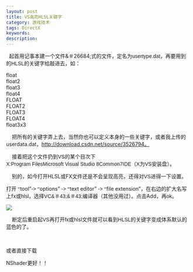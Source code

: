 ```yaml
---
layout: post
title: VS高亮HLSL关键字
category: 游戏技术
tags: DirectX
keywords: 
description: 
---
```


  起首用记事本建一个文件&＃26684;式的文件，定名为<span
style="padding-bottom:0px;margin:0px;padding-left:0px;padding-right:0px;font-family:Arial;padding-top:0px;">usertype.dat</span><span
style="padding-bottom:0px;margin:0px;padding-left:0px;padding-right:0px;font-family:宋体;padding-top:0px;">，再要用到的</span><span
style="padding-bottom:0px;margin:0px;padding-left:0px;padding-right:0px;font-family:Arial;padding-top:0px;">HLSL</span><span
style="padding-bottom:0px;margin:0px;padding-left:0px;padding-right:0px;font-family:宋体;padding-top:0px;">的关键字给敲进去，如：</span>

float\
 float2\
 float3\
 float4\
 FLOAT\
 FLOAT2\
 FLOAT3\
 FLOAT4\
 float3x3

    把所有的关键字弄上去，当然你也可以定义本身的一些关键字，或者我上传的userdata.dat，http://download.csdn.net/source/3526794。

    接着把这个文件扔到<span
style="padding-bottom:0px;margin:0px;padding-left:0px;padding-right:0px;font-family:Arial;padding-top:0px;">VS</span><span
style="padding-bottom:0px;margin:0px;padding-left:0px;padding-right:0px;font-family:宋体;padding-top:0px;">的某个目次下</span><span
style="padding-bottom:0px;margin:0px;padding-left:0px;padding-right:0px;font-family:Arial;padding-top:0px;">X:Program FilesMicrosoft Visual Studio 8Common7IDE（X</span><span
style="padding-bottom:0px;margin:0px;padding-left:0px;padding-right:0px;font-family:宋体;padding-top:0px;">为</span><span
style="padding-bottom:0px;margin:0px;padding-left:0px;padding-right:0px;font-family:Arial;padding-top:0px;">VS</span><span
style="padding-bottom:0px;margin:0px;padding-left:0px;padding-right:0px;font-family:宋体;padding-top:0px;">安装盘</span><span
style="padding-bottom:0px;margin:0px;padding-left:0px;padding-right:0px;font-family:Arial;padding-top:0px;">）</span>。

    别的，如今打开HLSL<span
style="padding-bottom:0px;margin:0px;padding-left:0px;padding-right:0px;font-family:宋体;padding-top:0px;">或</span>FX<span
style="padding-bottom:0px;margin:0px;padding-left:0px;padding-right:0px;font-family:宋体;padding-top:0px;">文件还是不会呈现高亮，还得对</span><span
style="padding-bottom:0px;margin:0px;padding-left:0px;padding-right:0px;font-family:Arial;padding-top:0px;">VS</span><span
style="padding-bottom:0px;margin:0px;padding-left:0px;padding-right:0px;font-family:宋体;padding-top:0px;">进得一下设置。</span>

打开 <span
style="padding-bottom:0px;margin:0px;padding-left:0px;padding-right:0px;font-family:'Times New Roman';padding-top:0px;">“</span>tool”<span
style="padding-bottom:0px;margin:0px;padding-left:0px;padding-right:0px;font-family:Arial;padding-top:0px;">-\> </span><span
style="padding-bottom:0px;margin:0px;padding-left:0px;padding-right:0px;font-family:'Times New Roman';padding-top:0px;">“</span>options” <span
style="padding-bottom:0px;margin:0px;padding-left:0px;padding-right:0px;font-family:Arial;padding-top:0px;">-\> </span><span
style="padding-bottom:0px;margin:0px;padding-left:0px;padding-right:0px;font-family:'Times New Roman';padding-top:0px;">“</span>text editor” <span
style="padding-bottom:0px;margin:0px;padding-left:0px;padding-right:0px;font-family:Arial;padding-top:0px;">-\> </span><span
style="padding-bottom:0px;margin:0px;padding-left:0px;padding-right:0px;font-family:'Times New Roman';padding-top:0px;">“</span>file extension”<span
style="padding-bottom:0px;margin:0px;padding-left:0px;padding-right:0px;font-family:宋体;padding-top:0px;">，在右边的扩大名写上</span>fx<span
style="padding-bottom:0px;margin:0px;padding-left:0px;padding-right:0px;font-family:宋体;padding-top:0px;">或</span><span
style="padding-bottom:0px;margin:0px;padding-left:0px;padding-right:0px;font-family:Arial;padding-top:0px;">hlsl</span>，选择<span
style="padding-bottom:0px;margin:0px;padding-left:0px;padding-right:0px;font-family:Arial;padding-top:0px;">VC&＃43;&＃43;</span><span
style="padding-bottom:0px;margin:0px;padding-left:0px;padding-right:0px;font-family:宋体;padding-top:0px;">编译器</span>（<span
style="padding-bottom:0px;margin:0px;padding-left:0px;padding-right:0px;font-family:宋体;padding-top:0px;">其他没用过</span><span
style="padding-bottom:0px;margin:0px;padding-left:0px;padding-right:0px;font-family:Arial;padding-top:0px;">）</span>。点击Add<span
style="padding-bottom:0px;margin:0px;padding-left:0px;padding-right:0px;font-family:宋体;padding-top:0px;">，再</span><span
style="padding-bottom:0px;margin:0px;padding-left:0px;padding-right:0px;font-family:Arial;padding-top:0px;">ok</span><span
style="padding-bottom:0px;margin:0px;padding-left:0px;padding-right:0px;font-family:宋体;padding-top:0px;">。</span>

![](http://files.note.sdo.com/XbPJ4~jVh5xgLX0Sc02367)

    断定后重启起<span
style="padding-bottom:0px;margin:0px;padding-left:0px;padding-right:0px;font-family:Arial;padding-top:0px;">VS</span><span
style="padding-bottom:0px;margin:0px;padding-left:0px;padding-right:0px;font-family:宋体;padding-top:0px;">再打开</span><span
style="padding-bottom:0px;margin:0px;padding-left:0px;padding-right:0px;font-family:Arial;padding-top:0px;">fx</span>或hlsl文件就可以看到<span
style="padding-bottom:0px;margin:0px;padding-left:0px;padding-right:0px;font-family:Arial;padding-top:0px;">HLSL</span><span
style="padding-bottom:0px;margin:0px;padding-left:0px;padding-right:0px;font-family:宋体;padding-top:0px;">的关键字变成体系默认的蓝色的了。</span>

 

或者直接下载

NShader更好！！







